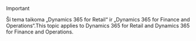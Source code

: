 > [!IMPORTANT]
> <span data-ttu-id="92d9e-101">Ši tema taikoma „Dynamics 365 for Retail“ ir „Dynamics 365 for Finance and Operations“.</span><span class="sxs-lookup"><span data-stu-id="92d9e-101">This topic applies to Dynamics 365 for Retail and Dynamics 365 for Finance and Operations.</span></span>
